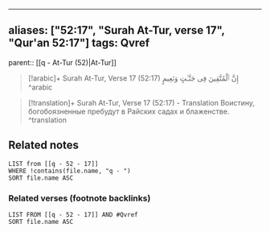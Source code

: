 
---
aliases: ["52:17", "Surah At-Tur, verse 17", "Qur'an 52:17"]
tags: Qvref
---

parent:: [[q - At-Tur (52)|At-Tur]]

> [!arabic]+ Surah At-Tur, Verse 17 (52:17)
> <span class="quran-arabic">إِنَّ ٱلْمُتَّقِينَ فِى جَنَّـٰتٍ وَنَعِيمٍ</span>
^arabic

> [!translation]+ Surah At-Tur, Verse 17 (52:17) - Translation
> Воистину, богобоязненные пребудут в Райских садах и блаженстве.
^translation



## Related notes
```dataview
LIST from [[q - 52 - 17]]
WHERE !contains(file.name, "q - ")
SORT file.name ASC
```

### Related verses (footnote backlinks)
```dataview
LIST FROM [[q - 52 - 17]] AND #Qvref
SORT file.name ASC
```

